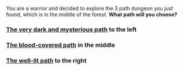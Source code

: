 You are a warrior and decided to explore the 3 path dungeon you just found, which is in the middle of the forest. **What path will you choose?**

### [The very dark and mysterious path](dark_path) to the left 
### [The blood-covered path](blood_path) in the middle 
### [The well-lit path](torch/oldman.md) to the right 


